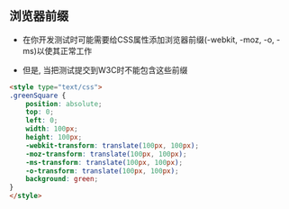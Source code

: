 ## 浏览器前缀

* 在你开发测试时可能需要给CSS属性添加浏览器前缀(-webkit, -moz, -o, -ms)以使其正常工作

* 但是, 当把测试提交到W3C时不能包含这些前缀

```html
<style type="text/css">
.greenSquare {
    position: absolute;
    top: 0;
    left: 0;
    width: 100px;
    height: 100px;
    -webkit-transform: translate(100px, 100px);
    -moz-transform: translate(100px, 100px);
    -ms-transform: translate(100px, 100px);
    -o-transform: translate(100px, 100px);
    background: green;
}
</style>
```

